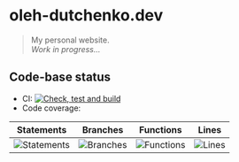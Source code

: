 # oleh-dutchenko.dev

> My personal website.  
> _Work in progress..._

## Code-base status

-   CI: [![Check, test and build](https://github.com/OlehDutchenko/oleh-dutchenko.dev/actions/workflows/ci.yml/badge.svg)](https://github.com/OlehDutchenko/oleh-dutchenko.dev/actions/workflows/ci.yml)
-   Code coverage:

| Statements                                                                         | Branches                                                                             | Functions                                                                        | Lines                                                                       |
| ---------------------------------------------------------------------------------- | ------------------------------------------------------------------------------------ | -------------------------------------------------------------------------------- | --------------------------------------------------------------------------- |
| ![Statements](https://img.shields.io/badge/statements-82%25-yellow.svg?style=flat) | ![Branches](https://img.shields.io/badge/branches-100%25-brightgreen.svg?style=flat) | ![Functions](https://img.shields.io/badge/functions-72.72%25-red.svg?style=flat) | ![Lines](https://img.shields.io/badge/lines-81.63%25-yellow.svg?style=flat) |
